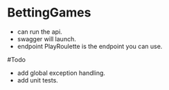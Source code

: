 # BettingGames
- can run the api.
- swagger will launch.
- endpoint PlayRoulette is the endpoint you can use.

#Todo
- add global exception handling.
- add unit tests.
